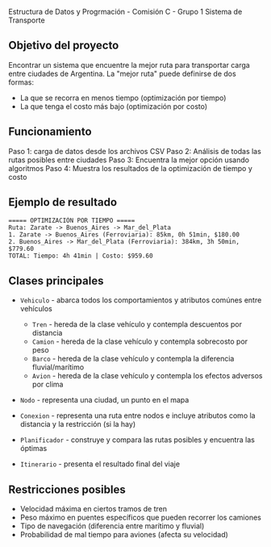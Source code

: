 Estructura de Datos y Progrmación - Comisión C - Grupo 1
Sistema de Transporte

## Objetivo del proyecto

Encontrar un sistema que encuentre la mejor ruta para transportar carga entre ciudades de Argentina. La "mejor ruta" puede definirse de dos formas:
- La que se recorra en menos tiempo (optimización por tiempo)
- La que tenga el costo más bajo (optimización por costo)


## Funcionamiento

Paso 1: carga de datos desde los archivos CSV
Paso 2: Análisis de todas las rutas posibles entre ciudades
Paso 3: Encuentra la mejor opción usando algoritmos 
Paso 4: Muestra los resultados de la optimización de tiempo y costo


## Ejemplo de resultado

```
===== OPTIMIZACIÓN POR TIEMPO =====
Ruta: Zarate -> Buenos_Aires -> Mar_del_Plata
1. Zarate -> Buenos_Aires (Ferroviaria): 85km, 0h 51min, $180.00
2. Buenos_Aires -> Mar_del_Plata (Ferroviaria): 384km, 3h 50min, $779.60
TOTAL: Tiempo: 4h 41min | Costo: $959.60
```

## Clases principales
  - `Vehiculo` - abarca todos los comportamientos y atributos comúnes entre vehículos
    - `Tren` - hereda de la clase vehículo y contempla descuentos por distancia
    - `Camion` - hereda de la clase vehículo y contempla sobrecosto por peso
    - `Barco` - hereda de la clase vehículo y contempla la diferencia fluvial/marítimo
    - `Avion` - hereda de la clase vehículo y contempla los efectos adversos por clima

- `Nodo` - representa una ciudad, un punto en el mapa
- `Conexion` - representa una ruta entre nodos e incluye atributos como la distancia y la restricción (si la hay)
- `Planificador` - construye y compara las rutas posibles y encuentra las óptimas
- `Itinerario` - presenta el resultado final del viaje

## Restricciones posibles 
- Velocidad máxima en ciertos tramos de tren
- Peso máximo en puentes específicos que pueden recorrer los camiones 
- Tipo de navegación (diferencia entre marítimo y fluvial)
- Probabilidad de mal tiempo para aviones (afecta su velocidad)


